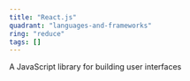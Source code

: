 ```yaml
---
title: "React.js"
quadrant: "languages-and-frameworks"
ring: "reduce"
tags: []
---
```


A JavaScript library for building user interfaces
